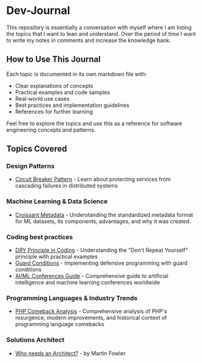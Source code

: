 # Dev-Journal
This repository is essentially a conversation with myself where I am listing the topics that I want to lean and understand. Over the period of time I want to write my notes in comments and increase the knowledge bank.

## How to Use This Journal

Each topic is documented in its own markdown file with:
- Clear explanations of concepts
- Practical examples and code samples
- Real-world use cases
- Best practices and implementation guidelines
- References for further learning

Feel free to explore the topics and use this as a reference for software engineering concepts and patterns.

## Topics Covered

### Design Patterns
- [Circuit Breaker Pattern](./circuit-breaker-pattern.md) - Learn about protecting services from cascading failures in distributed systems

### Machine Learning & Data Science
- [Croissant Metadata](./croissant-metadata.md) - Understanding the standardized metadata format for ML datasets, its components, advantages, and why it was created.


### Coding best practices
- [DRY Principle in Coding](DRY-Principle.md) - Understanding the "Don't Repeat Yourself" principle with practical examples
- [Guard Conditions](guard-conditions.md) - Implementing defensive programming with guard conditions
- [AI/ML Conferences Guide](AI-ML-Conferences.md) - Comprehensive guide to artificial intelligence and machine learning conferences worldwide

### Programming Languages & Industry Trends
- [PHP Comeback Analysis](php-comeback-analysis.md) - Comprehensive analysis of PHP's resurgence, modern improvements, and historical context of programming language comebacks

### Solutions Architect 
- [Who needs an Architect?](who_needs_an_architect.md) - by Martin Fowler
